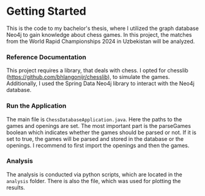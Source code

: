 # Getting Started

This is the code to my bachelor's thesis, where I utilized the graph database Neo4j to gain knowledge about chess games. 
In this project, the matches from the World Rapid Championships 2024 in Uzbekistan will be analyzed.
### Reference Documentation
This project requires a library, that deals with chess. I opted for chesslib (https://github.com/bhlangonijr/chesslib),
to simulate the games. Additionally, I used the Spring Data Neo4j library to interact with the Neo4j database.

### Run the Application

The main file is `ChessDatabaseApplication.java`. Here the paths to the games and openings are set. The most important part
is the parseGames boolean which indicates whether the games should be parsed or not. If it is set to true, the games will be parsed and stored in the database or the openings.
I recommend to first import the openings and then the games.

### Analysis
The analysis is conducted via python scripts, which are located in the `analysis` folder. There is also the file, which was used for plotting the results.
